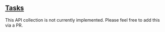 ## [Tasks](https://developers.box.com/docs/#tasks)

This API collection is not currently implemented. Please feel free to add this via a PR.